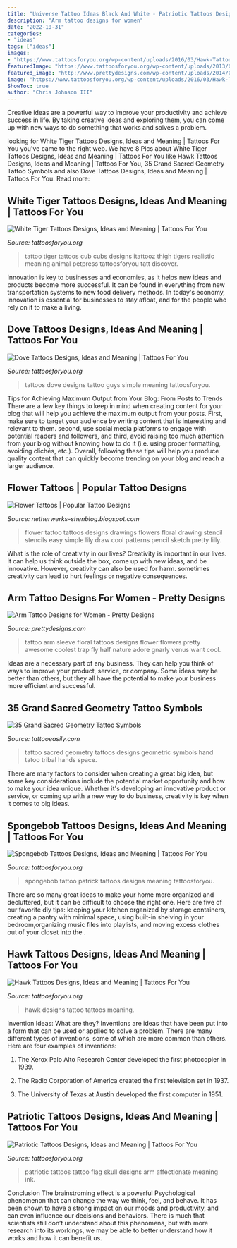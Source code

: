 ```yaml
---
title: "Universe Tattoo Ideas Black And White - Patriotic Tattoos Designs, Ideas And Meaning"
description: "Arm tattoo designs for women"
date: "2022-10-31"
categories:
- "ideas"
tags: ["ideas"]
images:
- "https://www.tattoosforyou.org/wp-content/uploads/2016/03/Hawk-Tattoo-Designs.jpg"
featuredImage: "https://www.tattoosforyou.org/wp-content/uploads/2013/09/Small-Dove-Tattoos.jpg"
featured_image: "http://www.prettydesigns.com/wp-content/uploads/2014/09/Floral-Arm-Tattoo.jpg"
image: "https://www.tattoosforyou.org/wp-content/uploads/2016/03/Hawk-Tattoo-Designs.jpg"
ShowToc: true
author: "Chris Johnson III"
---
```



Creative ideas are a powerful way to improve your productivity and achieve success in life. By taking creative ideas and exploring them, you can come up with new ways to do something that works and solves a problem.

	

		
looking for White Tiger Tattoos Designs, Ideas and Meaning | Tattoos For You you've came to the right web. We have 8 Pics about White Tiger Tattoos Designs, Ideas and Meaning | Tattoos For You like Hawk Tattoos Designs, Ideas and Meaning | Tattoos For You, 35 Grand Sacred Geometry Tattoo Symbols and also Dove Tattoos Designs, Ideas and Meaning | Tattoos For You. Read more:
		
    
## White Tiger Tattoos Designs, Ideas And Meaning | Tattoos For You

<img loading=lazy src="https://www.tattoosforyou.org/wp-content/uploads/2016/03/White-Tiger-Tattoos-for-Girls.jpg" onerror="this.onerror=null;this.src='https://tse2.mm.bing.net/th?id=OIP.ZDZUFDW6akgsjM4Ovb2AzgHaLE&amp;pid=15.1';" alt="White Tiger Tattoos Designs, Ideas and Meaning | Tattoos For You">

_Source: tattoosforyou.org_

>tattoo tiger tattoos cub cubs designs itattooz thigh tigers realistic meaning animal petpress tattoosforyou tatt discover. 

	

Innovation is key to businesses and economies, as it helps new ideas and products become more successful. It can be found in everything from new transportation systems to new food delivery methods. In today's economy, innovation is essential for businesses to stay afloat, and for the people who rely on it to make a living.

    
## Dove Tattoos Designs, Ideas And Meaning | Tattoos For You

<img loading=lazy src="https://www.tattoosforyou.org/wp-content/uploads/2013/09/Small-Dove-Tattoos.jpg" onerror="this.onerror=null;this.src='https://tse2.mm.bing.net/th?id=OIP.faXQleQJomQl-guFEmQv5QHaJ4&amp;pid=15.1';" alt="Dove Tattoos Designs, Ideas and Meaning | Tattoos For You">

_Source: tattoosforyou.org_

>tattoos dove designs tattoo guys simple meaning tattoosforyou. 

	

Tips for Achieving Maximum Output from Your Blog: From Posts to Trends
There are a few key things to keep in mind when creating content for your blog that will help you achieve the maximum output from your posts. First, make sure to target your audience by writing content that is interesting and relevant to them. second, use social media platforms to engage with potential readers and followers, and third, avoid raising too much attention from your blog without knowing how to do it (i.e. using proper formatting, avoiding clichés, etc.). Overall, following these tips will help you produce quality content that can quickly become trending on your blog and reach a larger audience.

    
## Flower Tattoos | Popular Tattoo Designs

<img loading=lazy src="http://1.bp.blogspot.com/-V9lL9L7Ii6U/UQZYYmpZ5fI/AAAAAAAANpc/SmrIVQ5YljM/s1600/Flower_Tattoo_by_JoyceSun.jpg" onerror="this.onerror=null;this.src='https://tse2.mm.bing.net/th?id=OIP.b-31yrOdyYmdwFJqEY6OFQHaKk&amp;pid=15.1';" alt="Flower Tattoos | Popular Tattoo Designs">

_Source: netherwerks-shenblog.blogspot.com_

>flower tattoo tattoos designs drawings flowers floral drawing stencil stencils easy simple lily draw cool patterns pencil sketch pretty lilly. 

	

What is the role of creativity in our lives?
Creativity is important in our lives. It can help us think outside the box, come up with new ideas, and be innovative. However, creativity can also be used for harm. sometimes creativity can lead to hurt feelings or negative consequences.

    
## Arm Tattoo Designs For Women - Pretty Designs

<img loading=lazy src="http://www.prettydesigns.com/wp-content/uploads/2014/09/Floral-Arm-Tattoo.jpg" onerror="this.onerror=null;this.src='https://tse2.mm.bing.net/th?id=OIP.1yEWpNY4AmJKraUdSLSa_AHaLH&amp;pid=15.1';" alt="Arm Tattoo Designs for Women - Pretty Designs">

_Source: prettydesigns.com_

>tattoo arm sleeve floral tattoos designs flower flowers pretty awesome coolest trap fly half nature adore gnarly venus want cool. 

	

Ideas are a necessary part of any business. They can help you think of ways to improve your product, service, or company. Some ideas may be better than others, but they all have the potential to make your business more efficient and successful.

    
## 35 Grand Sacred Geometry Tattoo Symbols

<img loading=lazy src="http://www.tattooeasily.com/wp-content/uploads/2015/06/sacred-geometry-tattoo-38.jpg" onerror="this.onerror=null;this.src='https://tse4.mm.bing.net/th?id=OIP.QvwGo8sd6XTiBKg2t6KQeQHaLI&amp;pid=15.1';" alt="35 Grand Sacred Geometry Tattoo Symbols">

_Source: tattooeasily.com_

>tattoo sacred geometry tattoos designs geometric symbols hand tatoo tribal hands space. 

	

There are many factors to consider when creating a great big idea, but some key considerations include the potential market opportunity and how to make your idea unique. Whether it's developing an innovative product or service, or coming up with a new way to do business, creativity is key when it comes to big ideas.

    
## Spongebob Tattoos Designs, Ideas And Meaning | Tattoos For You

<img loading=lazy src="https://www.tattoosforyou.org/wp-content/uploads/2017/07/Spongebob-Patrick-Tattoo.jpg" onerror="this.onerror=null;this.src='https://tse4.mm.bing.net/th?id=OIP.2AnVFOOF_wRPty2yIm0diAHaJ-&amp;pid=15.1';" alt="Spongebob Tattoos Designs, Ideas and Meaning | Tattoos For You">

_Source: tattoosforyou.org_

>spongebob tattoo patrick tattoos designs meaning tattoosforyou. 

	

There are so many great ideas to make your home more organized and decluttered, but it can be difficult to choose the right one. Here are five of our favorite diy tips: keeping your kitchen organized by storage containers, creating a pantry with minimal space, using built-in shelving in your bedroom,organizing music files into playlists, and moving excess clothes out of your closet into the .

    
## Hawk Tattoos Designs, Ideas And Meaning | Tattoos For You

<img loading=lazy src="https://www.tattoosforyou.org/wp-content/uploads/2016/03/Hawk-Tattoo-Designs.jpg" onerror="this.onerror=null;this.src='https://tse1.mm.bing.net/th?id=OIP.ZanMpxKzwssT7YBmEVhQdwHaK2&amp;pid=15.1';" alt="Hawk Tattoos Designs, Ideas and Meaning | Tattoos For You">

_Source: tattoosforyou.org_

>hawk designs tattoo tattoos meaning. 

	

Invention Ideas: What are they?
Inventions are ideas that have been put into a form that can be used or applied to solve a problem. There are many different types of inventions, some of which are more common than others. Here are four examples of inventions:
1. The Xerox Palo Alto Research Center developed the first photocopier in 1939.

2. The Radio Corporation of America created the first television set in 1937.

3. The University of Texas at Austin developed the first computer in 1951.


    
## Patriotic Tattoos Designs, Ideas And Meaning | Tattoos For You

<img loading=lazy src="https://www.tattoosforyou.org/wp-content/uploads/2013/11/Patriotic-Tattoos-For-Men.jpg" onerror="this.onerror=null;this.src='https://tse1.mm.bing.net/th?id=OIP.pu-UJqqFex6yfJA9VIEQVQHaJ4&amp;pid=15.1';" alt="Patriotic Tattoos Designs, Ideas and Meaning | Tattoos For You">

_Source: tattoosforyou.org_

>patriotic tattoos tattoo flag skull designs arm affectionate meaning ink. 

	

Conclusion
The brainstroming effect is a powerful Psychological phenomenon that can change the way we think, feel, and behave. It has been shown to have a strong impact on our moods and productivity, and can even influence our decisions and behaviors. There is much that scientists still don’t understand about this phenomena, but with more research into its workings, we may be able to better understand how it works and how it can benefit us.

